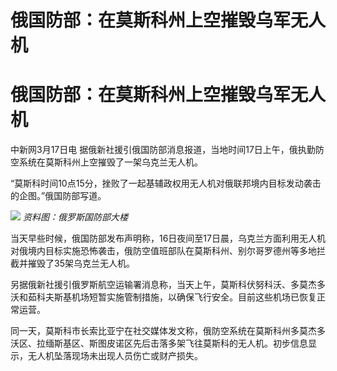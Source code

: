 # 俄国防部：在莫斯科州上空摧毁乌军无人机

# 俄国防部：在莫斯科州上空摧毁乌军无人机

中新网3月17日电 据俄新社援引俄国防部消息报道，当地时间17日上午，俄执勤防空系统在莫斯科州上空摧毁了一架乌克兰无人机。

“莫斯科时间10点15分，挫败了一起基辅政权用无人机对俄联邦境内目标发动袭击的企图。”俄国防部写道。

![](https://inews.gtimg.com/om_bt/OfQzxVZ0hoWALdFZQK6YO44p7j0631_9VamUp1P3yzwTQAA/1000)
_资料图：俄罗斯国防部大楼_

当天早些时候，俄国防部发布声明称，16日夜间至17日晨，乌克兰方面利用无人机对俄境内目标实施恐怖袭击，俄防空值班部队在莫斯科州、别尔哥罗德州等多地拦截并摧毁了35架乌克兰无人机。

另据俄新社援引俄罗斯航空运输署消息称，当天上午，莫斯科伏努科沃、多莫杰多沃和茹科夫斯基机场短暂实施管制措施，以确保飞行安全。目前这些机场已恢复正常运营。

同一天，莫斯科市长索比亚宁在社交媒体发文称，俄防空系统在莫斯科州多莫杰多沃区、拉缅斯基区、斯图皮诺区先后击落多架飞往莫斯科的无人机。初步信息显示，无人机坠落现场未出现人员伤亡或财产损失。

